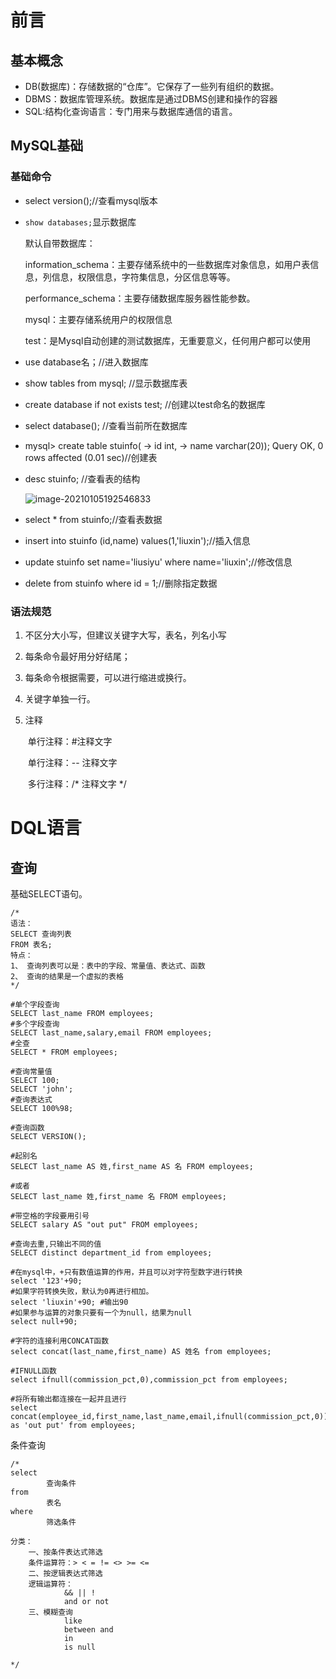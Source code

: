 # 前言

## 基本概念

- DB(数据库)：存储数据的“仓库”。它保存了一些列有组织的数据。
- DBMS：数据库管理系统。数据库是通过DBMS创建和操作的容器
- SQL:结构化查询语言：专门用来与数据库通信的语言。



## MySQL基础

### 基础命令

- select version();//查看mysql版本

- `show databases;`显示数据库

  默认自带数据库：

  information_schema：主要存储系统中的一些数据库对象信息，如用户表信息，列信息，权限信息，字符集信息，分区信息等等。

  performance_schema：主要存储数据库服务器性能参数。

  mysql：主要存储系统用户的权限信息

  test：是Mysql自动创建的测试数据库，无重要意义，任何用户都可以使用

- use database名；//进入数据库

- show tables from mysql; //显示数据库表

- create database if not exists test; //创建以test命名的数据库

- select database(); //查看当前所在数据库

- mysql> create table stuinfo(
      -> id int,
      -> name varchar(20));
  Query OK, 0 rows affected (0.01 sec)//创建表

- desc stuinfo; //查看表的结构

  ![image-20210105192546833](https://piggo1996.oss-cn-beijing.aliyuncs.com/img/image-20210105192546833.png)

- select * from stuinfo;//查看表数据

- insert into stuinfo (id,name) values(1,'liuxin');//插入信息

- update stuinfo set name='liusiyu' where name='liuxin';//修改信息

- delete from stuinfo where id = 1;//删除指定数据

### 语法规范

1. 不区分大小写，但建议关键字大写，表名，列名小写

2. 每条命令最好用分好结尾；

3. 每条命令根据需要，可以进行缩进或换行。

4. 关键字单独一行。

5. 注释

   ​	单行注释：#注释文字

   ​	单行注释：-- 注释文字

   ​	多行注释：/* 注释文字 */

# DQL语言

## 查询

基础SELECT语句。

```mysql
/*
语法：
SELECT 查询列表
FROM 表名;
特点：
1、 查询列表可以是：表中的字段、常量值、表达式、函数
2、 查询的结果是一个虚拟的表格
*/	

#单个字段查询
SELECT last_name FROM employees;
#多个字段查询
SELECT last_name,salary,email FROM employees;
#全查
SELECT * FROM employees;

#查询常量值
SELECT 100;
SELECT 'john';
#查询表达式
SELECT 100%98;

#查询函数
SELECT VERSION();

#起别名
SELECT last_name AS 姓,first_name AS 名 FROM employees;

#或者
SELECT last_name 姓,first_name 名 FROM employees;

#带空格的字段要用引号
SELECT salary AS "out put" FROM employees;

#查询去重,只输出不同的值
SELECT distinct department_id from employees;

#在mysql中，+只有数值运算的作用，并且可以对字符型数字进行转换
select '123'+90;
#如果字符转换失败，默认为0再进行相加。
select 'liuxin'+90; #输出90
#如果参与运算的对象只要有一个为null，结果为null
select null+90;

#字符的连接利用CONCAT函数
select concat(last_name,first_name) AS 姓名 from employees;

#IFNULL函数
select ifnull(commission_pct,0),commission_pct from employees;

#将所有输出都连接在一起并且进行
select concat(employee_id,first_name,last_name,email,ifnull(commission_pct,0)) as 'out put' from employees;
```

条件查询

```mysql
/*
select 
		查询条件
from 
		表名
where
		筛选条件

分类：
	一、按条件表达式筛选
    条件运算符：> < = != <> >= <=
    二、按逻辑表达式筛选
    逻辑运算符： 
			&& || !
            and or not
	三、模糊查询
			like
            between and
            in
            is null
            
*/
```

